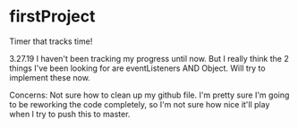 # firstProject
Timer that tracks time!

3.27.19
I haven't been tracking my progress until now. But I really think the 2 things
I've been looking for are eventListeners AND Object. Will try to implement these
now.

Concerns:
  Not sure how to clean up my github file. I'm pretty sure I'm going to be
  reworking the code completely, so I'm not sure how nice it'll play when I try
  to push this to master.
